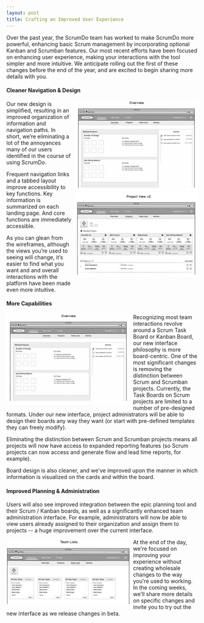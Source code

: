 ```yaml
---
layout: post
title: Crafting an Improved User Experience
---
```


Over the past year, the ScrumDo team has worked to make ScrumDo more powerful, enhancing basic Scrum management by incorporating optional Kanban and Scrumban features.  Our most recent efforts have been focused on enhancing user experience, making your interactions with the tool simpler and more intuitive.  We anticipate rolling out the first of these changes before the end of the year, and are excited to begin sharing more details with you.


#### Cleaner Navigation &amp; Design

<div  style="float: right; margin: 0 0 5px 8px; width: 325px" >
<img src="/images/blog/wireframe-dashboard.jpg" /><br />
<img src="/images/blog/wireframe-project-view.jpg" />
</div>
Our new design is simplified, resulting in an improved organization of information and navigation paths.  In short, we’re eliminating a lot of the annoyances many of our users identified in the course of using ScrumDo.

Frequent navigation links and a tabbed layout improve accessibility to key functions.  Key information is summarized on each landing page.  And core functions are immediately accessible.  

As you can glean from the wireframes, although the views you’re used to seeing will change, it’s easier to find what you want and and overall interactions with the platform have been made even more intuitive.  


#### More Capabilities 

<img src="/images/blog/wireframe-dashboard.jpg" style="float: left; margin: 0 8px 5px 0; width: 325px;" />
Recognizing most team interactions revolve around a Scrum Task Board or Kanban Board, our new interface philosophy is more board-centric.  One of the most significant changes is removing the distinction between Scrum and Scrumban projects.  Currently, the Task Boards on Scrum projects are limited to a number of pre-designed formats.  Under our new interface, project administrators will be able to design their boards any way they want (or start with pre-defined templates they can freely modify).

Eliminating the distinction between Scrum and Scrumban projects means all projects will now have access to expanded reporting features (so Scrum projects can now access and generate flow and lead time reports, for example).  

Board design is also cleaner, and we've improved upon the manner in which information is visualized on the cards and within the board.


#### Improved Planning &amp; Administration

Users will also see improved integration between the epic planning tool and their Scrum / Kanban boards, as well as a significantly enhanced team administration interface.  For example, administrators will now be able to view users already assigned to their organization and assign them to projects -- a huge improvement over the current interface.  

<img src="/images/blog/wireframe-team-view.jpg" style="float: left; margin: 0 8px 5px 0; width: 325px" />
At the end of the day, we're focused on improving your experience without creating wholesale changes to the way you're used to working.  In the coming weeks, we'll share more details on specific changes and invite you to try out the new interface as we release changes in beta. 